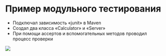 # Пример модульного тестирования

+ Подключал зависимость «junit» в Maven
+ Создал два класса «Calculator» и «Server»
+ При помощи ассертов и  вспомогательных методов проводил процесс проверки

![](image.png)
